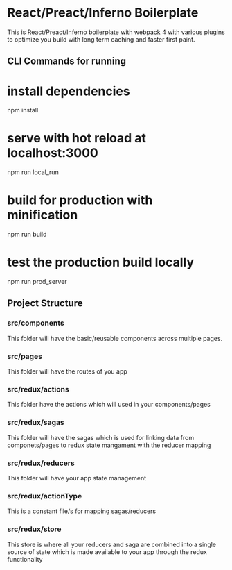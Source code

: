 # React/Preact/Inferno Boilerplate
This is React/Preact/Inferno boilerplate with webpack 4 with various plugins to optimize you build with long term caching and faster first paint.


## CLI Commands for running 

# install dependencies
npm install

# serve with hot reload at localhost:3000
npm run local_run

# build for production with minification
npm run build

# test the production build locally
npm run prod_server

## Project Structure

### src/components
This folder will have the basic/reusable components across multiple pages.

### src/pages
This folder will have the routes of you app

### src/redux/actions
This folder have the actions which will used in your components/pages

### src/redux/sagas
This folder will have the sagas which is used for linking data from componets/pages to redux state mangament with the reducer mapping 

### src/redux/reducers
This folder will have your app state management

### src/redux/actionType
This is a constant file/s for mapping sagas/reducers

### src/redux/store
This store is where all your reducers and saga are combined into a single source of state which is made available to your app through the redux functionality